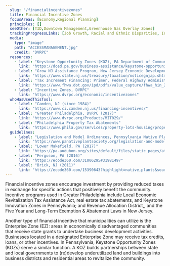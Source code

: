 ```yaml
---
  slug: "/financialincentivezones"
  title: Financial Incentive Zones
  focusAreas: [Economy,Regional Planning]
  principles: []
  seeOther: [TID,Downtown Management,Greenhouse Gas Overlay Zones]
  trackingProgressLinks: [Job Growth, Racial and Ethnic Disparities, Income Disparities]
  media: 
    type: "image"
    path: "ACCESSMANAGEMENT.jpg"
    credit: "DVRPC"
  resources: 
    - label: "Keystone Opportunity Zones (KOZ), PA Department of Community and Economic Development"
      link: "https://dced.pa.gov/business-assistance/keystone-opportunity-zones/"
    - label: "Grow NJ Assistance Program, New Jersey Economic Development Authority"
      link: "https://www.state.nj.us/treasury/taxation/noticegnjap.shtml#:~:text=The%20program%20is%20established%20as,149."
    - label: "Tax Increment Financing: Primer, Federal Highway Administration (FHWA, 2021)"
      link: "https://www.fhwa.dot.gov/ipd/pdfs/value_capture/fhwa_hin_21_006.pdf"
    - label: "Incentive Zones, DVRPC"
      link: "https://www.dvrpc.org/economic/incentivezones"
  whoHasUsedThisTool: 
    - label: "Camden, NJ (since 1984)"
      link: "https://www.ci.camden.nj.us/financing-incentives/"
    - label: "Greater Philadelphia, DVRPC (2017)"
      link: "https://www.dvrpc.org/Products/MIT029/"
    - label: "Philadelphia Property Tax Abatements"
      link: "https://www.phila.gov/services/property-lots-housing/property-taxes/get-real-estate-tax-relief/get-a-property-tax-abatement/"
  guidelines: 
    - label: "Legislation and Model Ordinances, Pennsylvania Native Plant Society"
      link: "https://www.panativeplantsociety.org/legislation-and-model-ordinances.html"
    - label: "Lower Makefield, PA (2017)"
      link: "https://pa.audubon.org/sites/default/files/static_pages/attachments/native-plant-ordinance-final-2017.pdf"
    - label: "Ferguson, PA (2016)"
      link: "https://ecode360.com/31006295#31981497"
    - label: "Brick, NJ (2011)"
      link: "https://ecode360.com/15390643?highlight=native,plants&searchId=6999585428632798#15390643"
---
```


Financial incentive zones encourage investment by providing reduced taxes in exchange for specific actions that positively benefit the community. Incentive programs used in Greater Philadelphia include Local Economic Revitalization Tax Assistance Act, real estate tax abatements, and Keystone Innovation Zones in Pennsylvania; and Revenue Allocation District,, and the Five Year and Long-Term Exemption & Abatement Laws in New Jersey.

Another type of financial incentive that municipalities can utilize is the Enterprise Zone (EZ): areas in economically disadvantaged communities that receive state grants to undertake business development activities. Businesses located in a designated Enterprise Zone may receive tax credits, loans, or other incentives. In Pennsylvania, Keystone Opportunity Zones (KOZs) serve a similar function. A KOZ builds partnerships between state and local governments to (re)develop underutilized land and buildings into business districts and residential areas to revitalize the community.
